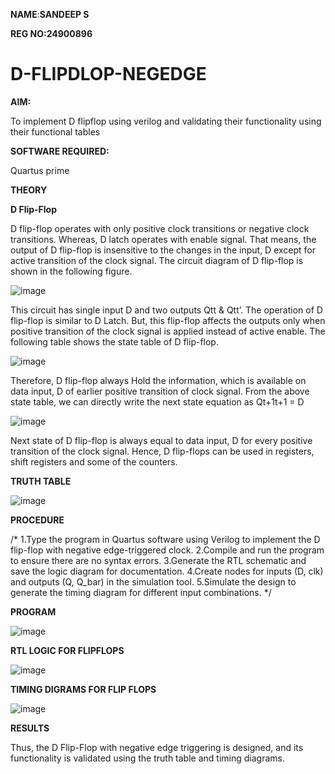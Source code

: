**NAME**:**SANDEEP S**

**REG NO:24900896**

# D-FLIPDLOP-NEGEDGE

**AIM:**

To implement  D flipflop using verilog and validating their functionality using their functional tables

**SOFTWARE REQUIRED:**

Quartus prime

**THEORY**

**D Flip-Flop**

D flip-flop operates with only positive clock transitions or negative clock transitions. Whereas, D latch operates with enable signal. That means, the output of D flip-flop is insensitive to the changes in the input, D except for active transition of the clock signal. The circuit diagram of D flip-flop is shown in the following figure.

![image](https://github.com/naavaneetha/D-FLIPDLOP-NEGEDGE/assets/154305477/48c81fe8-bc3f-40e7-95e2-519fc155ad51)

This circuit has single input D and two outputs Qtt & Qtt’. The operation of D flip-flop is similar to D Latch. But, this flip-flop affects the outputs only when positive transition of the clock signal is applied instead of active enable. The following table shows the state table of D flip-flop.

![image](https://github.com/naavaneetha/D-FLIPDLOP-NEGEDGE/assets/154305477/e5f3fda7-68ec-4a3a-a0a4-cf6f9cc4ab55)

Therefore, D flip-flop always Hold the information, which is available on data input, D of earlier positive transition of clock signal. From the above state table, we can directly write the next state equation as Qt+1t+1 = D

![image](https://github.com/naavaneetha/D-FLIPDLOP-NEGEDGE/assets/154305477/8592c0d8-2917-4142-91b9-d6c30dd891d2)

Next state of D flip-flop is always equal to data input, D for every positive transition of the clock signal. Hence, D flip-flops can be used in registers, shift registers and some of the counters.

**TRUTH TABLE**

![image](https://github.com/user-attachments/assets/0925c9f7-ee02-47dc-bf3b-98899336d6a7)

**PROCEDURE**

/* 1.Type the program in Quartus software using Verilog to implement the D flip-flop
with negative edge-triggered clock.
2.Compile and run the program to ensure there are no syntax errors.
3.Generate the RTL schematic and save the logic diagram for documentation.
4.Create nodes for inputs (D, clk) and outputs (Q, Q_bar) in the simulation tool.
5.Simulate the design to generate the timing diagram for different input combinations.
*/

**PROGRAM**

![image](https://github.com/user-attachments/assets/a291cab2-5a99-450a-96d0-1b11c2c2ec24)

**RTL LOGIC FOR FLIPFLOPS**

![image](https://github.com/user-attachments/assets/9b7e0f35-119a-4c39-b1ab-0a623a9ea527)

**TIMING DIGRAMS FOR FLIP FLOPS**

![image](https://github.com/user-attachments/assets/fc226916-1eba-4c24-807e-704aee9dbd63)

**RESULTS**

Thus, the D Flip-Flop with negative edge triggering is designed, and its functionality is
validated using the truth table and timing diagrams.
